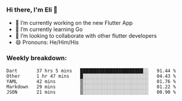 ### Hi there, I'm Eli 👋
- 🔭 I’m currently working on the new Flutter App
- 🌱 I’m currently learning Go
- 🦄 I’m looking to collaborate with other flutter developers
- 😄 Pronouns: He/Him/His

### Weekly breakdown:
<!--START_SECTION:waka-->
```text
Dart       37 hrs 5 mins   ███████████████████████░░   91.44 % 
Other      1 hr 47 mins    █░░░░░░░░░░░░░░░░░░░░░░░░   04.43 % 
YAML       42 mins         ▒░░░░░░░░░░░░░░░░░░░░░░░░   01.76 % 
Markdown   29 mins         ▒░░░░░░░░░░░░░░░░░░░░░░░░   01.22 % 
JSON       21 mins         ▒░░░░░░░░░░░░░░░░░░░░░░░░   00.90 % 
```
<!--END_SECTION:waka-->
